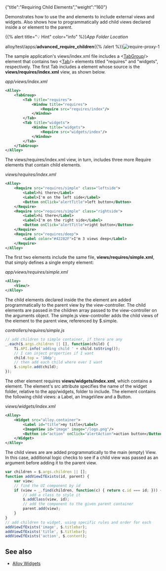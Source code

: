 {"title":"Requiring Child Elements","weight":"160"}

Demonstrates how to use the <Require/> and <Widget/> elements to include external views and widgets. Also shows how to programmatically add child views declared inside a <Require/> or <Widget/> element to the parent.

{{% alert title="💡 Hint" color="info" %}}*App Folder Location*

alloy/test/apps/**advanced\_require\_children**{{% /alert %}}![require-proxy-1](/Images/appc/download/attachments/41845675/require-proxy-1.png)

The sample application's views/index.xml file includes a <[TabGroup](#!/api/Titanium.UI.TabGroup)/> element that contains two <[Tab](#!/api/Titanium.UI.TabGroup)/> elements titled "requires" and "widgets", respectively. The first Tab includes a <Require/> element whose source is the **views/requires/index.xml** view, as shown below.

*app/views/index.xml*

```xml
<Alloy>
    <TabGroup>
        <Tab title="requires">
            <Window title="requires">
                <Require src="requires/index"/>
            </Window>
        </Tab>
        <Tab title="widgets">
            <Window title="widgets">
                <Require src="widgets/index"/>
            </Window>
        </Tab>
    </TabGroup>
</Alloy>
```

The views/requires/index.xml view, in turn, includes three more Require elements that contain child elements.

*views/requires/index.xml*

```xml
<Alloy>
    <Require src="requires/simple" class="leftside">
        <Label>hi there</Label>
        <Label>I'm on the left side</Label>
        <Button onClick="alertTitle">left button</Button>
    </Require>
    <Require src="requires/simple" class="rightside">
        <Label>hi there</Label>
        <Label>I'm on the right side</Label>
        <Button onClick="alertTitle">right button</Button>
    </Require>
    <Require src="requires/deep">
        <Label color="#42282F">I'm 3 views deep</Label>
    </Require>
</Alloy>
```

The first two <Require/> elements include the same file, **views/requires/simple.xml**, that simply defines a single empty <View/> element:

*app/views/requires/simple.xml*

```xml
<Alloy>
    <View/>
</Alloy>
```

The child elements declared inside the the <Require/> element are added programmatically to the parent view by the view-controller. The child elements are passed in the children array passed to the view-controller on the arguments object. The simple.js view-controller adds the child views of the <Require/> element to the parent view, referenced by $.simple.

*controllers/requires/simple.js*

```javascript
// add children to simple container, if there are any
_.each($.args.children || [], function(child) {
    Ti.API.info('adding child ' + child.toString());
    // I can inject properties if I want
    child.top = '10dp';
    // then add each child where ever I want
    $.simple.add(child);
});
```

The other <Tab/> element requires **views/widgets/index.xml**, which contains a <Widget/> element. The <Widget/> element's src attribute specifies the name of the widget folder, relative to the app/widgets, folder to include. The <Widget/> element contains the following child views: a Label, an ImageView and a Button.

*views/widgets/index.xml*

```xml
<Alloy>
    <Widget src="alloy.container">
        <Label id="title">my title</Label>
        <ImageView id="image" image="/logo.png"/>
        <Button id="action" onClick="alertAction">action button</Button>
    </Widget>
</Alloy>
```

The child views are are added programmatically to the main (empty) View. In this case, additional logic checks to see if a child view was passed as an argument before adding it to the parent view.

```javascript
var children = $.args.children || [];
function addViewIfExists(id, parent) {
    var view;
    // find the UI component by id
    if (view = _.find(children, function(c) { return c.id === id; })) {
        // add a class to style it
        $.addClass(view, id);
        // add the component to the given parent container
        parent.add(view);
    }
}
// add children to widget, using specific rules and order for each
addViewIfExists('image', $.titlebar);
addViewIfExists('title', $.titlebar);
addViewIfExists('action', $.content);
```

## See also

* [Alloy Widgets](/docs/appc/Alloy_Framework/Alloy_Guide/Alloy_Widgets/)
